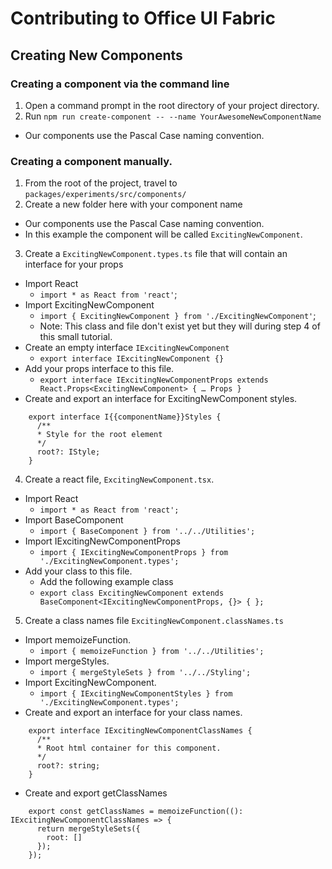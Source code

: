 # Contributing to Office UI Fabric

## Creating New Components

### Creating a component via the command line
1. Open a command prompt in the root directory of your project directory.
2. Run `npm run create-component -- --name YourAwesomeNewComponentName`
  * Our components use the Pascal Case naming convention.

### Creating a component manually.
1. From the root of the project, travel to `packages/experiments/src/components/`
2. Create a new folder here with your component name
  * Our components use the Pascal Case naming convention.
  * In this example the component will be called `ExcitingNewComponent`.
3. Create a `ExcitingNewComponent.types.ts` file that will contain an interface for your props
  * Import React
    * `import * as React from 'react'`;
  * Import ExcitingNewComponent
    * `import { ExcitingNewComponent } from './ExcitingNewComponent'`;
    * Note: This class and file don't exist yet but they will during step 4 of this small tutorial.
  * Create an empty interface `IExcitingNewComponent`
    * `export interface IExcitingNewComponent {}`
  * Add your props interface to this file.
    * `export interface IExcitingNewComponentProps extends React.Props<ExcitingNewComponent> { … Props }`
  * Create and export an interface for ExcitingNewComponent styles.
```
    export interface I{{componentName}}Styles {
      /**
      * Style for the root element
      */
      root?: IStyle;
    }
```
4. Create a react file, `ExcitingNewComponent.tsx`.
  * Import React
    * `import * as React from 'react';`
  * Import BaseComponent
    * `import { BaseComponent } from '../../Utilities';`
  * Import IExcitingNewComponentProps
    * `import { IExcitingNewComponentProps } from './ExcitingNewComponent.types';`
  * Add your class to this file.
    * Add the following example class
    * `export class ExcitingNewComponent extends BaseComponent<IExcitingNewComponentProps, {}> { };`
5. Create a class names file `ExcitingNewComponent.classNames.ts`
  * Import memoizeFunction.
    * `import { memoizeFunction } from '../../Utilities';`
  * Import mergeStyles.
    * `import { mergeStyleSets } from '../../Styling';`
  * Import ExcitingNewComponent.
    * `import { IExcitingNewComponentStyles } from './ExcitingNewComponent.types';`
  * Create and export an interface for your class names.
```
    export interface IExcitingNewComponentClassNames {
      /**
      * Root html container for this component.
      */
      root?: string;
    }
```
  * Create and export getClassNames
```
    export const getClassNames = memoizeFunction((): IExcitingNewComponentClassNames => {
      return mergeStyleSets({
        root: []
      });
    });
```